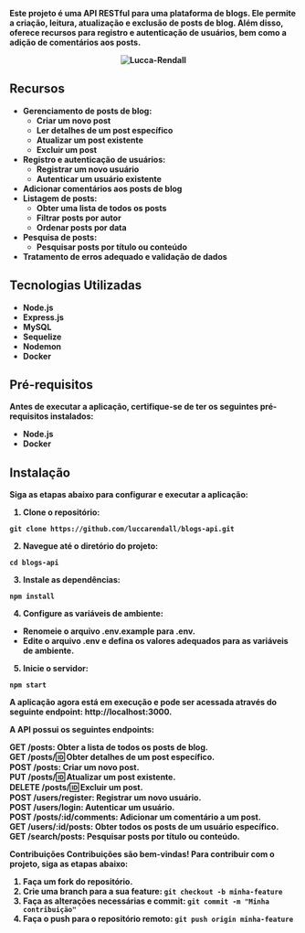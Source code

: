 <strong> Este projeto é uma API RESTful para uma plataforma de blogs. Ele permite a criação, leitura, atualização e exclusão de posts de blog. Além disso, oferece recursos para registro e autenticação de usuários, bem como a adição de comentários aos posts. <strong>

<div align="center">
<img src="https://i.ibb.co/gJN1st9/Lucca-Rendall.png" alt="Lucca-Rendall">  
</div>

## Recursos

- Gerenciamento de posts de blog:
  - Criar um novo post
  - Ler detalhes de um post específico
  - Atualizar um post existente
  - Excluir um post
- Registro e autenticação de usuários:
  - Registrar um novo usuário
  - Autenticar um usuário existente
- Adicionar comentários aos posts de blog
- Listagem de posts:
  - Obter uma lista de todos os posts
  - Filtrar posts por autor
  - Ordenar posts por data
- Pesquisa de posts:
  - Pesquisar posts por título ou conteúdo
- Tratamento de erros adequado e validação de dados

## Tecnologias Utilizadas

- Node.js
- Express.js
- MySQL
- Sequelize
- Nodemon
- Docker

## Pré-requisitos

Antes de executar a aplicação, certifique-se de ter os seguintes pré-requisitos instalados:

- Node.js
- Docker

## Instalação

Siga as etapas abaixo para configurar e executar a aplicação:

1. Clone o repositório:

```
git clone https://github.com/luccarendall/blogs-api.git
```
2. Navegue até o diretório do projeto:
```
cd blogs-api
```

3. Instale as dependências:
```
npm install
```

4. Configure as variáveis de ambiente:

- Renomeie o arquivo .env.example para .env.  
- Edite o arquivo .env e defina os valores adequados para as variáveis de ambiente.

5. Inicie o servidor:
```
npm start
```
A aplicação agora está em execução e pode ser acessada através do seguinte endpoint: http://localhost:3000.

A API possui os seguintes endpoints:

GET /posts: Obter a lista de todos os posts de blog.  
GET /posts/:id: Obter detalhes de um post específico.  
POST /posts: Criar um novo post.  
PUT /posts/:id: Atualizar um post existente.  
DELETE /posts/:id: Excluir um post.  
POST /users/register: Registrar um novo usuário.  
POST /users/login: Autenticar um usuário.  
POST /posts/:id/comments: Adicionar um comentário a um post.  
GET /users/:id/posts: Obter todos os posts de um usuário específico.  
GET /search/posts: Pesquisar posts por título ou conteúdo.  

Contribuições
Contribuições são bem-vindas! Para contribuir com o projeto, siga as etapas abaixo:

1. Faça um fork do repositório.
2. Crie uma branch para a sua feature:
```git checkout -b minha-feature```
3. Faça as alterações necessárias e commit:
```git commit -m "Minha contribuição"```
4. Faça o push para o repositório remoto:
```git push origin minha-feature```

